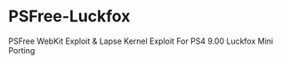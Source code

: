 # PSFree-Luckfox
PSFree WebKit Exploit &amp; Lapse Kernel Exploit For PS4 9.00 Luckfox Mini Porting
